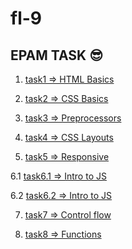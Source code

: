 # fl-9

## EPAM TASK  :sunglasses:

1. [task1 => HTML Basics](https://serhiitkachenko.github.io/fl-9/FE_9_1_homework_html-basics/homework/index.html)

2. [task2 => CSS Basics](https://serhiitkachenko.github.io/fl-9/FE_9_2_homework_css-basics/homework/index.html)

3. [task3 => Preprocessors](https://serhiitkachenko.github.io/fl-9/FE_9_3_homework_preprocessors/homework/index.html)

4. [task4 => CSS Layouts](https://serhiitkachenko.github.io/fl-9/FE_9_4_homework_css-layouts/homework/index.html)

5. [task5 => Responsive](https://serhiitkachenko.github.io/fl-9/FE_9_5_homework_responsive/homework/src/index.html)

6.1 [task6.1 => Intro to JS](https://serhiitkachenko.github.io/fl-9/FE_9_6_homework_js-intro/homework/src/task1.html)

6.2 [task6.2 => Intro to JS](https://serhiitkachenko.github.io/fl-9/FE_9_6_homework_js-intro/homework/src/task2.html)

7. [task7 => Control flow](https://serhiitkachenko.github.io/fl-9/FE_9_7_homework_control-flow/homework/src/task1.html)

8. [task8 => Functions](https://serhiitkachenko.github.io/fl-9/FE_9_8_homework_functions/homework/src)
